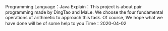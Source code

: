 Programming Language：Java
Explain：This project is about pair programming made by DingTao and MaLe. We choose the four fundamental operations of arithmetic to approach this task. Of course, We hope what we have done will be of some help to you
Time：2020-04-02